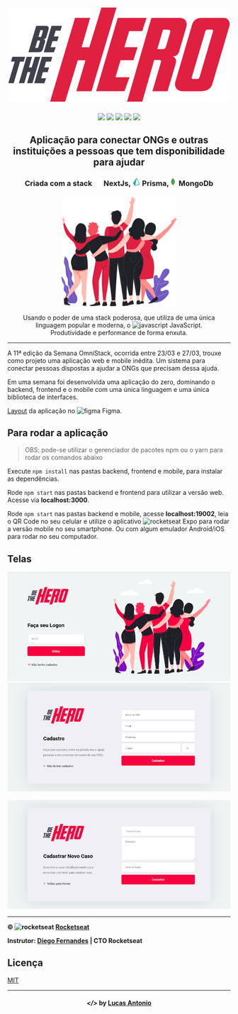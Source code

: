 <!-- então bora codar! -->

<h1 align="center">
    <img alt="" title="" src="imagens/logo.svg">
</h1>
<p align="center">
<img src="https://img.shields.io/github/languages/count/lcspaiva87/betheheros-next">
<img src="https://img.shields.io/github/directory-file-count/lcspaiva87/betheheros-next">
<img src="https://img.shields.io/github/package-json/v/lcspaiva87/betheheros-next">
<img src="https://img.shields.io/github/languages/count/lcspaiva87/betheheros-next">
<img src="https://img.shields.io/github/languages/count/lcspaiva87/betheheros-next">
</p>
<h2 align="center"> Aplicação para conectar ONGs e outras instituições a pessoas que tem disponibilidade para ajudar </h2>

<h3 align="center"> Criada com a stack <img src="https://github.com/lcspaiva87/betheheros-next/blob/main/public/nextjs.svg" alt="react" height="18"> NextJs, <img src="https://github.com/lcspaiva87/betheheros-next/blob/main/public/prisma.svg" alt="react-native" height="18"> Prisma,<img src="https://github.com/lcspaiva87/betheheros-next/blob/main/public/mongo.png" alt="mongo" height="18"> MongoDb </h3>

<p align="center"> <img src="imagens/heroes.png" alt="heroes" height="250"> </p>

<p align="center"> Usando o poder de uma stack poderosa, que utiliza de uma única linguagem popular e moderna, o <img src="imagens/js.png" height="18" alt="javascript"> JavaScript. <br> Produtividade e performance de forma enxuta. </p>

---

A 11ª edição da Semana OmniStack, ocorrida entre 23/03 e 27/03, trouxe como projeto uma aplicação web e mobile inédita. Um sistema para conectar pessoas dispostas a ajudar a ONGs que precisam dessa ajuda.

Em uma semana foi desenvolvida uma aplicação do zero, dominando o backend, frontend e o mobile com uma única linguagem e uma única biblioteca de interfaces.

[Layout](https://www.figma.com/file/2C2yvw7jsCOGmaNUDftX9n/Be-The-Hero---OmniStack-11?node-id=0%3A1) da aplicação no <img src="imagens/figma.png" alt="figma" height="20"> Figma.

## Para rodar a aplicação

> OBS: pode-se utilizar o gerenciador de pacotes npm ou o yarn para rodar os comandos abaixo

Execute `npm install` nas pastas backend, frontend e mobile, para instalar as dependências.

Rode `npm start` nas pastas backend e frontend para utilizar a versão web. Acesse via **localhost:3000**.

Rode `npm start` nas pastas backend e mobile, acesse **localhost:19002**, leia o QR Code no seu celular e utilize o aplicativo <img src="imagens/expo.png" alt="rocketseat" height="20"> Expo para rodar a versão mobile no seu smartphone. Ou com algum emulador Android/iOS para rodar no seu computador.

## Telas

<p align="center">
    <img alt="" title="" src="imagens/print1.png">
    <img alt="" title="" src="imagens/print2.png">
    <img alt="" title="" src="imagens/print3.png">
    <img alt="" title="" src="imagens/print4.png">
</p>

---

**&copy; <img src="imagens/rocketseat.svg" alt="rocketseat" height="20"> [Rocketseat](https://rocketseat.com.br/)**

**Instrutor: [Diego Fernandes](https://github.com/diego3g) | CTO Rocketseat**

## Licença

[MIT](https://github.com/christyanbrayan/be-the-hero/blob/master/LICENSE)

---

<h4 align="center"> <em>&lt;/&gt;</em> by <a href="https://github.com/lcspaiva87" target="_blank">Lucas Antonio</a> </h4>
